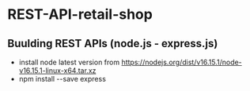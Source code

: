 # REST-API-retail-shop

## Buulding REST APIs (node.js - express.js)

- install node latest version from https://nodejs.org/dist/v16.15.1/node-v16.15.1-linux-x64.tar.xz 
- npm install --save express 
